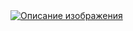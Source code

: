 <a href="https://mashaanov.github.io/portfolio-project/" target="_blank">
  <img src="https://mashaanov.github.io/portfolio-project/portfolio-project.svg" alt="Описание изображения"/>
</a>

